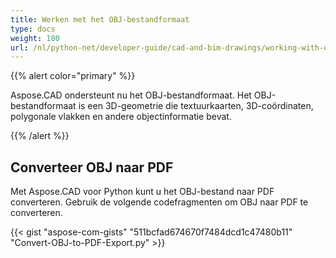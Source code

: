 ```yaml
---
title: Werken met het OBJ-bestandformaat
type: docs
weight: 180
url: /nl/python-net/developer-guide/cad-and-bim-drawings/working-with-obj-file-format/
---
```


{{% alert color="primary" %}}

Aspose.CAD ondersteunt nu het OBJ-bestandformaat. Het OBJ-bestandformaat is een 3D-geometrie die textuurkaarten, 3D-coördinaten, polygonale vlakken en andere objectinformatie bevat.

{{% /alert %}}

## **Converteer OBJ naar PDF**

Met Aspose.CAD voor Python kunt u het OBJ-bestand naar PDF converteren. Gebruik de volgende codefragmenten om OBJ naar PDF te converteren.

{{< gist "aspose-com-gists" "511bcfad674670f7484dcd1c47480b11" "Convert-OBJ-to-PDF-Export.py" >}}

